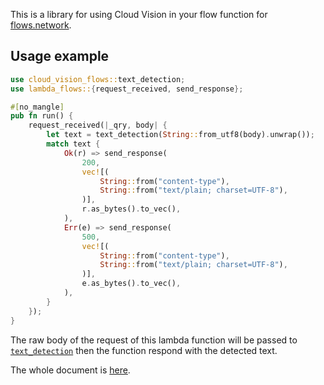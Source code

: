 This is a library for using Cloud Vision in your flow function for [flows.network](https://flows.network).

## Usage example
```rust
use cloud_vision_flows::text_detection;
use lambda_flows::{request_received, send_response};

#[no_mangle]
pub fn run() {
    request_received(|_qry, body| {
        let text = text_detection(String::from_utf8(body).unwrap());
        match text {
            Ok(r) => send_response(
                200,
                vec![(
                    String::from("content-type"),
                    String::from("text/plain; charset=UTF-8"),
                )],
                r.as_bytes().to_vec(),
            ),
            Err(e) => send_response(
                500,
                vec![(
                    String::from("content-type"),
                    String::from("text/plain; charset=UTF-8"),
                )],
                e.as_bytes().to_vec(),
            ),
        }
    });
}
```

The raw body of the request of this lambda function will be passed to [`text_detection`](https://docs.rs/cloud-vision-flows/latest/cloud_vision_flows/fn.text_detection.html) then the function respond with the detected text.

The whole document is [here](https://docs.rs/cloud-vision-flows).



